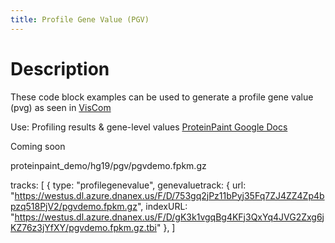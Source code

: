 ```yaml
---
title: Profile Gene Value (PGV) 
---
```

# Description 
These code block examples can be used to generate a profile gene value (pvg) as seen in [VisCom](https://viz.stjude.cloud/zhou-lab/visualization/genomepaint-profile-gene-value-example~35)

Use: Profiling results & gene-level values
[ProteinPaint Google Docs](https://docs.google.com/document/d/1yrRpDUZWSRGuCa0snGwRuo721WRHgdYTX7GWIsZ_fSY/)

Coming soon


proteinpaint_demo/hg19/pgv/pgvdemo.fpkm.gz

tracks: [
        {
            type: "profilegenevalue",
            genevaluetrack: {
                url: "https://westus.dl.azure.dnanex.us/F/D/753gq2jPz11bPyj35Fq7ZJ4ZZ4Zp4bpzq518PjV2/pgvdemo.fpkm.gz",
                indexURL: "https://westus.dl.azure.dnanex.us/F/D/gK3k1vgqBg4KFj3QxYq4JVG2Zxg6jKZ76z3jYfXY/pgvdemo.fpkm.gz.tbi"
            },
]